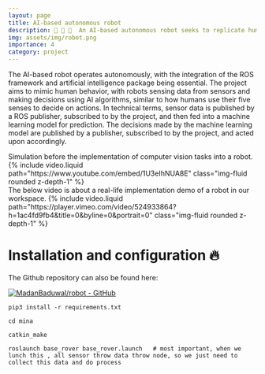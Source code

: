 ```yaml
---
layout: page
title: AI-based autonomous robot
description: 🤖 🦾 🦿  An AI-based autonomous robot seeks to replicate human behavior using computer vision.
img: assets/img/robot.png
importance: 4
category: project
---
```


The AI-based robot operates autonomously, with the integration of the ROS framework and artificial intelligence package being essential. The project aims to mimic human behavior, with robots sensing data from sensors and making decisions using AI algorithms, similar to how humans use their five senses to decide on actions. In technical terms, sensor data is published by a ROS publisher, subscribed to by the project, and then fed into a machine learning model for prediction. The decisions made by the machine learning model are published by a publisher, subscribed to by the project, and acted upon accordingly.


<div class="row mt-3">
    <div class="col-sm mt-3 mt-md-0">
       <span>Simulation before the implementation of computer vision tasks into a robot. </span>
        {% include video.liquid path="https://www.youtube.com/embed/1U3eIhNUA8E" class="img-fluid rounded z-depth-1" %}
    </div>
    <div class="col-sm mt-3 mt-md-0">
        <span> The below video is about a real-life implementation demo of a robot in our workspace.</span>
        {% include video.liquid path="https://player.vimeo.com/video/524933864?h=1ac4fd9fb4&title=0&byline=0&portrait=0" class="img-fluid rounded z-depth-1" %}
    </div>
</div>


# Installation and configuration 🔥

The Github repository can also be found here:

[![MadanBaduwal/robot - GitHub](https://gh-card.dev/repos/MadanBaduwal/robot.svg)](https://github.com/MadanBaduwal/robot)

```shell
pip3 install -r requirements.txt

cd mina

catkin_make

roslaunch base_rover base_rover.launch   # most important, when we lunch this , all sensor throw data throw node, so we just need to collect this data and do process
```